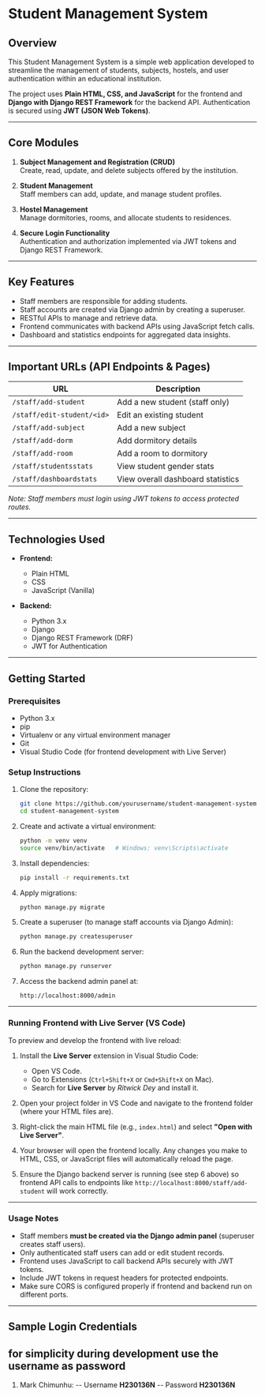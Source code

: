 # Student Management System

## Overview

This Student Management System is a simple web application developed to streamline the management of students, subjects, hostels, and user authentication within an educational institution.

The project uses **Plain HTML, CSS, and JavaScript** for the frontend and **Django with Django REST Framework** for the backend API. Authentication is secured using **JWT (JSON Web Tokens)**.

---

## Core Modules

1. **Subject Management and Registration (CRUD)**  
   Create, read, update, and delete subjects offered by the institution.

2. **Student Management**  
   Staff members can add, update, and manage student profiles.

3. **Hostel Management**  
   Manage dormitories, rooms, and allocate students to residences.

4. **Secure Login Functionality**  
   Authentication and authorization implemented via JWT tokens and Django REST Framework.

---

## Key Features

- Staff members are responsible for adding students.
- Staff accounts are created via Django admin by creating a superuser.
- RESTful APIs to manage and retrieve data.
- Frontend communicates with backend APIs using JavaScript fetch calls.
- Dashboard and statistics endpoints for aggregated data insights.
  
---

## Important URLs (API Endpoints & Pages)

| URL                       | Description                       |
|---------------------------|---------------------------------|
| `/staff/add-student`       | Add a new student (staff only)  |
| `/staff/edit-student/<id>` | Edit an existing student         |
| `/staff/add-subject`       | Add a new subject                |
| `/staff/add-dorm`          | Add dormitory details            |
| `/staff/add-room`          | Add a room to dormitory          |
| `/staff/studentsstats`     | View student gender stats        |
| `/staff/dashboardstats`    | View overall dashboard statistics|

*Note: Staff members must login using JWT tokens to access protected routes.*

---

## Technologies Used

- **Frontend:**  
  - Plain HTML  
  - CSS  
  - JavaScript (Vanilla)

- **Backend:**  
  - Python 3.x  
  - Django  
  - Django REST Framework (DRF)  
  - JWT for Authentication  

---

## Getting Started

### Prerequisites

- Python 3.x  
- pip  
- Virtualenv or any virtual environment manager  
- Git  
- Visual Studio Code (for frontend development with Live Server)

### Setup Instructions

1. Clone the repository:
    ```bash
    git clone https://github.com/yourusername/student-management-system.git
    cd student-management-system
    ```

2. Create and activate a virtual environment:
    ```bash
    python -m venv venv
    source venv/bin/activate   # Windows: venv\Scripts\activate
    ```

3. Install dependencies:
    ```bash
    pip install -r requirements.txt
    ```

4. Apply migrations:
    ```bash
    python manage.py migrate
    ```

5. Create a superuser (to manage staff accounts via Django Admin):
    ```bash
    python manage.py createsuperuser
    ```

6. Run the backend development server:
    ```bash
    python manage.py runserver
    ```

7. Access the backend admin panel at:
    ```
    http://localhost:8000/admin
    ```

---

### Running Frontend with Live Server (VS Code)

To preview and develop the frontend with live reload:

1. Install the **Live Server** extension in Visual Studio Code:  
   - Open VS Code.  
   - Go to Extensions (`Ctrl+Shift+X` or `Cmd+Shift+X` on Mac).  
   - Search for **Live Server** by *Ritwick Dey* and install it.

2. Open your project folder in VS Code and navigate to the frontend folder (where your HTML files are).

3. Right-click the main HTML file (e.g., `index.html`) and select **"Open with Live Server"**.

4. Your browser will open the frontend locally. Any changes you make to HTML, CSS, or JavaScript files will automatically reload the page.

5. Ensure the Django backend server is running (see step 6 above) so frontend API calls to endpoints like `http://localhost:8000/staff/add-student` will work correctly.

---

### Usage Notes

- Staff members **must be created via the Django admin panel** (superuser creates staff users).
- Only authenticated staff users can add or edit student records.
- Frontend uses JavaScript to call backend APIs securely with JWT tokens.
- Include JWT tokens in request headers for protected endpoints.
- Make sure CORS is configured properly if frontend and backend run on different ports.

---

## Sample Login Credentials
## for simplicity during development use the username as password
1. Mark Chimunhu:
   -- Username **H230136N**
   -- Password **H230136N**

